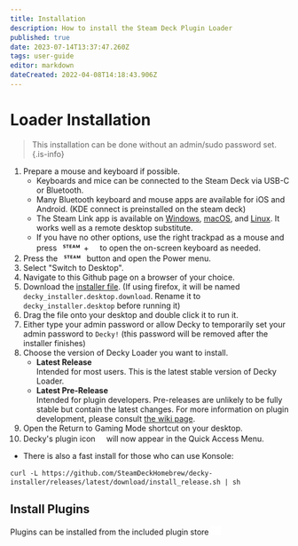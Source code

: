 ```yaml
---
title: Installation
description: How to install the Steam Deck Plugin Loader
published: true
date: 2023-07-14T13:37:47.260Z
tags: user-guide
editor: markdown
dateCreated: 2022-04-08T14:18:43.906Z
---
```


# Loader Installation
> This installation can be done without an admin/sudo password set.
{.is-info}

1. Prepare a mouse and keyboard if possible.
   - Keyboards and mice can be connected to the Steam Deck via USB-C or Bluetooth.
   - Many Bluetooth keyboard and mouse apps are available for iOS and Android. (KDE connect is preinstalled on the steam deck)
   - The Steam Link app is available on [Windows](https://media.steampowered.com/steamlink/windows/latest/SteamLink.zip), [macOS](https://apps.apple.com/us/app/steam-link/id1246969117), and [Linux](https://flathub.org/apps/details/com.valvesoftware.SteamLink). It works well as a remote desktop substitute.
   - If you have no other options, use the right trackpad as a mouse and press <img src="/wiki/controller-glyphs/steam.svg" height=16>+<img src="/wiki/controller-glyphs/x.svg" height=16> to open the on-screen keyboard as needed.
1. Press the <img src="/wiki/controller-glyphs/steam.svg" height=16> button and open the Power menu.
1. Select "Switch to Desktop".
1. Navigate to this Github page on a browser of your choice.
1. Download the [installer file](https://github.com/SteamDeckHomebrew/decky-installer/releases/latest/download/decky_installer.desktop). (If using firefox, it will be named `decky_installer.desktop.download`. Rename it to `decky_installer.desktop` before running it)
1. Drag the file onto your desktop and double click it to run it.
1. Either type your admin password or allow Decky to temporarily set your admin password to `Decky!` (this password will be removed after the installer finishes)
1. Choose the version of Decky Loader you want to install.
   - **Latest Release**  
     Intended for most users. This is the latest stable version of Decky Loader.  
   - **Latest Pre-Release**  
     Intended for plugin developers. Pre-releases are unlikely to be fully stable but contain the latest changes. For more information on plugin development, please consult [the wiki page](https://wiki.deckbrew.xyz/en/loader-dev/development).
1. Open the Return to Gaming Mode shortcut on your desktop.
1. Decky's plugin icon <img src="/wiki/controller-glyphs/plug.svg" height=16> will now appear in the Quick Access Menu.

- There is also a fast install for those who can use Konsole:
```
curl -L https://github.com/SteamDeckHomebrew/decky-installer/releases/latest/download/install_release.sh | sh
``` 

## Install Plugins
Plugins can be installed from the included plugin store <img src="/wiki/controller-glyphs/store.svg" height=16>
